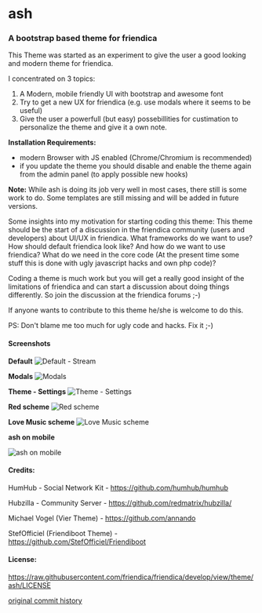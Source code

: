 # ash

### A bootstrap based theme for friendica

This Theme was started as an experiment to give the user a good looking and modern theme for friendica.

I concentrated on 3 topics:

1. A Modern, mobile friendly UI with bootstrap and awesome font
2. Try to get a new UX for friendica (e.g. use modals where it seems to be useful)
3. Give the user a powerfull (but easy) possebillities for custimation to personalize the theme and give it a own note.

**Installation Requirements:**

-   modern Browser with JS enabled (Chrome/Chromium is recommended)
-   if you update the theme you should disable and enable the theme again from the admin panel (to apply possible new hooks)

**Note:**
While ash is doing its job very well in most cases, there still is some work to do. Some templates are still missing and will be added in future versions.

Some insights into my motivation for starting coding this theme:
This theme should be the start of a discussion in the friendica community (users and developers) about UI/UX in friendica.
What frameworks do we want to use? How should default friendica look like? And how do we want to use friendica? What do we need in the core code (At the present time some stuff this is done with ugly javascript hacks and own php code)?

Coding a theme is much work but you will get a really good insight of the limitations of friendica and can start a discussion about doing things differently.
So join the discussion at the friendica forums ;-)

If anyone wants to contribute to this theme he/she is welcome to do this.

PS:
Don't blame me too much for ugly code and hacks. Fix it ;-)

#### Screenshots

**Default**
![Default - Stream](https://git.friendi.ca/friendica/friendica/raw/branch/stable/view/theme/ash/img/screenshots/screenshot.png)

**Modals**
![Modals](https://git.friendi.ca/friendica/friendica/raw/branch/stable/view/theme/ash/img/screenshots/screenshot-jot-modal.png)

**Theme - Settings**
![Theme - Settings](https://git.friendi.ca/friendica/friendica/raw/branch/stable/view/theme/ash/img/screenshots/screenshot-settings.png)

**Red scheme**
![Red scheme](https://git.friendi.ca/friendica/friendica/raw/branch/stable/view/theme/ash/img/screenshots/screenshot-scheme-red.png)

**Love Music scheme**
![Love Music scheme](https://git.friendi.ca/friendica/friendica/raw/branch/stable/view/theme/ash/img/screenshots/screenshot-scheme-love-music.png)

**ash on mobile**

![ash on mobile](https://git.friendi.ca/friendica/friendica/raw/branch/stable/view/theme/ash/img/screenshots/screenshot-mobile.png)

#### Credits:

HumHub - Social Network Kit - <https://github.com/humhub/humhub>

Hubzilla - Community Server - <https://github.com/redmatrix/hubzilla/>

Michael Vogel (Vier Theme) - <https://github.com/annando>

StefOfficiel (Friendiboot Theme) - <https://github.com/StefOfficiel/Friendiboot>

#### License:

<https://raw.githubusercontent.com/friendica/friendica/develop/view/theme/ash/LICENSE>

[original commit history](https://github.com/rabuzarus/ash/commits/master)
